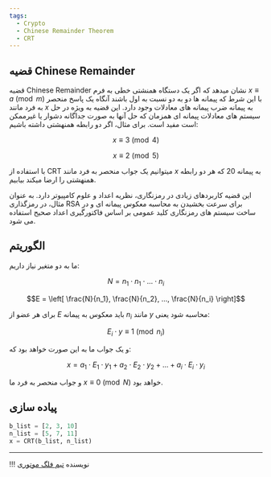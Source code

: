 ```yaml
---
tags:
  - Crypto
  - Chinese Remainder Theorem
  - CRT
---
```


## قضیه Chinese Remainder

قضیه Chinese Remainder نشان میدهد که اگر یک دستگاه همنشتی خطی به فرم $x\equiv a \pmod{m}$  با این شرط که پیمانه ها دو به دو نسبت به اول باشند آنگاه یک پاسخ منحصر به فرد مانند $x$ به پیمانه ضرب  پیمانه های معادلات وجود دارد.
این قضیه به ویژه در حل سیستم های معادلات پیمانه ای همزمان که حل آنها به صورت جداگانه دشوار یا غیرممکن است مفید است. برای مثال، اگر دو رابطه همنهشتی داشته باشیم:

$$x \equiv 3 \pmod{4}$$

$$x \equiv 2 \pmod{5}$$

با استفاده از CRT میتوانیم یک جواب منحصر به فرد مانند $x$ به پیمانه 20 که هر دو رابطه همنهشتی را ارضا میکند بیابیم.


این قضیه کاربردهای زیادی در رمزنگاری، نظریه اعداد و علوم کامپیوتر دارد. به عنوان مثال، در رمزگذاری RSA برای سرعت بخشیدن به محاسبه معکوس پیمانه ای و در ساخت سیستم های رمزنگاری کلید عمومی بر اساس فاکتورگیری اعداد صحیح استفاده می شود.

## الگوریتم

ما به دو متغیر نیاز داریم:

$$N = n_1 \cdot n_1 \cdot ... \cdot n_i$$

$$E = \left[ \frac{N}{n_1}, \frac{N}{n_2}, ..., \frac{N}{n_i} \right]$$

برای هر عضو از $E$ باید معکوس به پیمانه $n_i$ مانند $y$ محاسبه شود یعنی:

$$E_i \cdot y \equiv 1 \pmod{n_i}$$

و یک جواب ما به این صورت خواهد بود که:

$$x =  a_1 \cdot E_1 \cdot y_1 + a_2 \cdot E_2 \cdot y_2 + ... + a_i \cdot E_i \cdot y_i$$
 
و  جواب منحصر به فرد ما $x \equiv 0 \pmod{N}$ خواهد بود.


## پیاده سازی

```py linenums="1" title="example.sage"
b_list = [2, 3, 10]
n_list = [5, 7, 11]
x = CRT(b_list, n_list)
```

--- 

!!! نویسنده
    [تیم فلگ موتوری](https://github.com/flagmotori)
